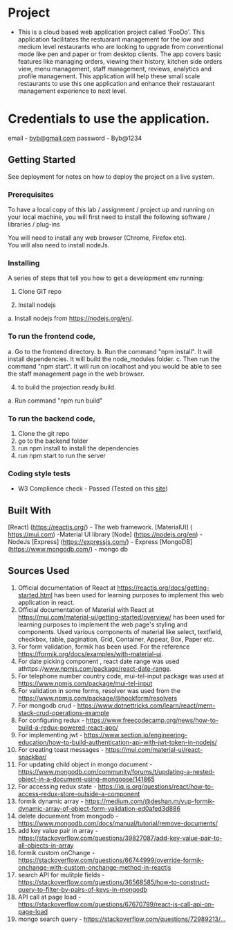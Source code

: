 <!--- The following README.md sample file was adapted from https://gist.github.com/PurpleBooth/109311bb0361f32d87a2#file-readme-template-md by Gabriella Mosquera for academic use ---> 

# Project

* This is a cloud based web application project called 'FooDo'. This application facilitates the restuarant management for the low and medium level restaurants who are looking to upgrade from conventional mode like pen and paper or from desktop clients. The app covers basic features like managing orders, viewing their history, kitchen side orders view, menu management, staff management, reviews, analytics and profile management. This application will help these small scale restaurants to use this one application and enhance their restauarant management experience to next level. 

# Credentials to use the application.
email - byb@gmail.com
password - Byb@1234

## Getting Started


See deployment for notes on how to deploy the project on a live system.

### Prerequisites

To have a local copy of this lab / assignment / project up and running on your local machine, you will first need to install the following software / libraries / plug-ins

You will need to install any web browser (Chrome, Firefox etc).  
You will also need to install nodeJs.


### Installing

A series of steps that tell you how to get a development env running:

1. Clone GIT repo

2. Install nodejs

  a. Install nodejs from  https://nodejs.org/en/.

### To run the frontend code,

  a.  Go to the frontend directory.
  b.  Run the command "npm install". It will install dependencies. It will build the node_modules folder.
  c.  Then run the command "npm start". It will run on localhost and you would be able to see the staff management page in the web browser.

4. to build the projection ready build.

  a.  Run command "npm run build"

### To run the backend code,
1. Clone the git repo
2. go to the backend folder
3. run npm install to install the dependencies
4. run npm start to run the server

### Coding style tests

- W3 Complience check - Passed (Tested on this [site](https://validator.w3.org/))


## Built With

[React] (https://reactjs.org/) - The web framework.
[MaterialUI] ( https://mui.com) -Material UI library
[Node] (https://nodejs.org/en) - NodeJs
[Express] (https://expressjs.com/) - Express
[MongoDB] (https://www.mongodb.com/) - mongo db

## Sources Used

1. Official documentation of React at https://reactjs.org/docs/getting-started.html has been used for learning purposes to implement this web application in react.
2. Official documentation of Material with React at https://mui.com/material-ui/getting-started/overview/ has been used for learning purposes to implement the web page's styling and components. Used various components of material like select, textfield, checkbox, table, pagination, Grid, Container, Appear, Box, Paper etc.
3. For form validation, formik has been used. For the reference https://formik.org/docs/examples/with-material-ui. 
4. For date picking component , react date range was used athttps://www.npmjs.com/package/react-date-range. 
5. For telephone number country code, mui-tel-input package was used at https://www.npmjs.com/package/mui-tel-input 
6. For validation in some forms, resolver was used from the https://www.npmjs.com/package/@hookform/resolvers 
8. For mongodb crud - https://www.dotnettricks.com/learn/react/mern-stack-crud-operations-example
9. For configuring redux - https://www.freecodecamp.org/news/how-to-build-a-redux-powered-react-app/
10. For implementing jwt - https://www.section.io/engineering-education/how-to-build-authentication-api-with-jwt-token-in-nodejs/
11. For creating toast messages - https://mui.com/material-ui/react-snackbar/
12. For updating child object in mongo document - https://www.mongodb.com/community/forums/t/updating-a-nested-object-in-a-document-using-mongoose/141865
13. For accessing redux state - https://iq.js.org/questions/react/how-to-access-redux-store-outside-a-component
14. formik dynamic array - https://medium.com/@deshan.m/yup-formik-dynamic-array-of-object-form-validation-ed0afed3d886
15. delete docuement from mongodb - https://www.mongodb.com/docs/manual/tutorial/remove-documents/
16. add key value pair in array - https://stackoverflow.com/questions/39827087/add-key-value-pair-to-all-objects-in-array
17. formik custom onChange - https://stackoverflow.com/questions/66744999/override-formik-onchange-with-custom-onchange-method-in-reactjs
18. search API for mulitple fields - https://stackoverflow.com/questions/36568585/how-to-construct-query-to-filter-by-pairs-of-keys-in-mongodb
19. API call at page load - https://stackoverflow.com/questions/67670799/react-js-call-api-on-page-load
20. mongo search query - https://stackoverflow.com/questions/72989213/…


